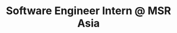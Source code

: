 ---
layout: page
title: Software Engineer Intern @ MSR Asia
description: |
 Software Analytics Group, Jan. 2019 -- July 2019
 Manager and Mentor:: Qingwei Lin, Bo Qiao
 · Developed a general pipeline for anomaly detection algorithms.
 · Refactored existing logic to incorporate it into this new pipeline.
 · Efficiently parallelize an anomaly detection algorithm in Java.
importance: 3
category: intern
---